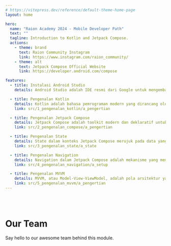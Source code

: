 ```yaml
---
# https://vitepress.dev/reference/default-theme-home-page
layout: home

hero:
  name: "Raion Academy 2024 - Mobile Developer Path"
  text: ""
  tagline: Introduction to Kotlin and Jetpack Compose.
  actions:
    - theme: brand
      text: Raion Community Instagram
      link: https://www.instagram.com/raion_community/
    - theme: alt
      text: Jetpack Compose Official Website
      link: https://developer.android.com/compose

features:
  - title: Instalasi Android Studio
    details: Android Studio adalah IDE resmi dari Google untuk mengembangkan aplikasi Android.

  - title: Pengenalan Kotlin
    details: Kotlin adalah bahasa pemrograman modern yang dirancang oleh JetBrains dan pertama kali diumumkan pada tahun 2011.
    link: src/1_pengenalan_kotlin/a_pengertian

  - title: Pengenalan Jetpack Compose
    details: Jetpack Compose adalah toolkit modern dan deklaratif untuk membangun antarmuka pengguna (UI) di aplikasi Android.
    link: src/2_pengenalan_compose/a_pengertian

  - title: Pengenalan State
    details: State dalam konteks Jetpack Compose merujuk pada data yang mempengaruhi tampilan antarmuka pengguna (UI) dari komponen tertentu.
    link: src/3_pengenalan_state/a_state

  - title: Pengenalan Navigation
    details: Navigation dalam Jetpack Compose adalah mekanisme yang memungkinkan pengguna berpindah antara berbagai layar (screens) dalam aplikasi.
    link: src/4_pengenalan_navigation/a_setup

  - title: Pengenalan MVVM
    details: MVVM, atau Model-View-ViewModel, adalah pola arsitektur yang dirancang untuk memisahkan logika bisnis dari antarmuka pengguna (UI).
    link: src/5_pengenalan_mvvm/a_pengertian
---
```


<br>
<br>

# Our Team

Say hello to our awesome team behind this module.

<script setup>
import { VPTeamMembers } from 'vitepress/theme'
import { members } from 'models/team-members.ts'
</script>

<VPTeamMembers size="medium" :members="members" />
